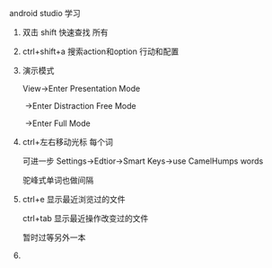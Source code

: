 android studio 学习

1. 双击 shift     快速查找  所有 

2. ctrl+shift+a  搜索action和option 行动和配置

3. 演示模式  

   View->Enter Presentation Mode 

   ​        ->Enter Distraction Free Mode

   ​        ->Enter Full  Mode

4. ctrl+左右移动光标 每个词

   可进一步 Settings->Edtior->Smart Keys->use CamelHumps words

   驼峰式单词也做间隔

5. ctrl+e 显示最近浏览过的文件

   ctrl+tab 显示最近操作改变过的文件

   暂时过等另外一本

6. ​